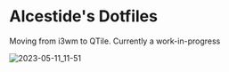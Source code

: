 # Alcestide's Dotfiles

Moving from i3wm to QTile.
Currently a work-in-progress

![2023-05-11_11-51](https://github.com/alcestide/Dotfiles/assets/106203061/cf744be5-289c-466e-a13a-c2573e2c529d)
